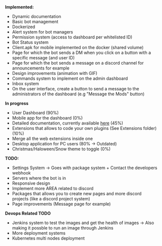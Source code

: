 __**Implemented:**__

- Dynamic documentation
- Basic bot management
- Dockerized
- Alert system for bot managers
- Permission system (access to dashboard per whitelisted ID)
- Bot Status system
- Client.apk for mobile implemented on the docker (shared volume)
- Page for which the bot sends a DM when you click on a button with a specific message (and user ID)
- Page for which the bot sends a message on a discord channel for announcements for example
- Design improvements (animation with GIF)
- Commands system to implement on the admin dashboard
- Inbox system 
- On the user interface, create a button to send a message to the administrators of the dashboard (e.g "Message the Mods" button)

__**In progress**__

- User Dashboard (90%)
- Mobile app for the dashboard (0%)
- Detailed documentation, currently available [here](https://sabry134.github.io/Discord-Bot-Dashboard/) (45%)
- Extensions that allows to code your own plugins (See Extensions folder) (10%)
- Merge all the web extensions inside one
- Desktop application for PC users (80% -> Outdated)
- Christmas/Haloween/Snow theme to toggle (0%)



**__TODO:__**

- Settings System -> Goes with package system + Contact the developers webhook
- Servers where the bot is in
- Responsive design
- Implement more AREA related to discord
- Packages that allows you to create new pages and more discord projects (like a discord project system)
- Page improvements (Message page for example)


**__Devops Related TODO__**

- Jenkins system to test the images and get the health of images -> Also making it possble to run an image through Jenkins
- More deployment systems
- Kubernetes multi nodes deployment